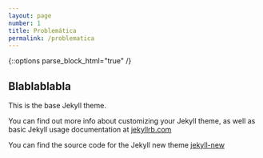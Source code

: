 ```yaml
---
layout: page
number: 1
title: Problemática
permalink: /problematica
---
```


{::options parse_block_html="true" /}

Blablablabla
------

<div class="row">
<div class="col-md-6 col-sm-12">
This is the base Jekyll theme. 


You can find out more info about customizing your Jekyll theme, as well as basic Jekyll usage documentation at [jekyllrb.com](http://jekyllrb.com/)


</div>

<div class="col-md-6 col-sm-12">

You can find the source code for the Jekyll new theme
[jekyll-new](https://github.com/jglovier/jekyll-new)
</div>
</div>
